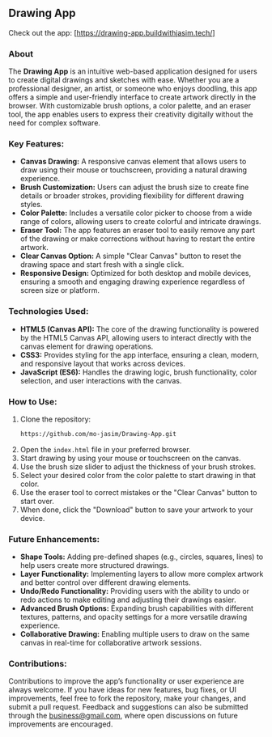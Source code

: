## Drawing App

Check out the app: [https://drawing-app.buildwithjasim.tech/]

### About
The **Drawing App** is an intuitive web-based application designed for users to create digital drawings and sketches with ease. Whether you are a professional designer, an artist, or someone who enjoys doodling, this app offers a simple and user-friendly interface to create artwork directly in the browser. With customizable brush options, a color palette, and an eraser tool, the app enables users to express their creativity digitally without the need for complex software.

### Key Features:
- **Canvas Drawing:** A responsive canvas element that allows users to draw using their mouse or touchscreen, providing a natural drawing experience.
- **Brush Customization:** Users can adjust the brush size to create fine details or broader strokes, providing flexibility for different drawing styles.
- **Color Palette:** Includes a versatile color picker to choose from a wide range of colors, allowing users to create colorful and intricate drawings.
- **Eraser Tool:** The app features an eraser tool to easily remove any part of the drawing or make corrections without having to restart the entire artwork.
- **Clear Canvas Option:** A simple "Clear Canvas" button to reset the drawing space and start fresh with a single click.
- **Responsive Design:** Optimized for both desktop and mobile devices, ensuring a smooth and engaging drawing experience regardless of screen size or platform.

### Technologies Used:
- **HTML5 (Canvas API):** The core of the drawing functionality is powered by the HTML5 Canvas API, allowing users to interact directly with the canvas element for drawing operations.
- **CSS3:** Provides styling for the app interface, ensuring a clean, modern, and responsive layout that works across devices.
- **JavaScript (ES6):** Handles the drawing logic, brush functionality, color selection, and user interactions with the canvas.

### How to Use:
1. Clone the repository:
   ```bash
   https://github.com/mo-jasim/Drawing-App.git
   ```
2. Open the `index.html` file in your preferred browser.
3. Start drawing by using your mouse or touchscreen on the canvas.
4. Use the brush size slider to adjust the thickness of your brush strokes.
5. Select your desired color from the color palette to start drawing in that color.
6. Use the eraser tool to correct mistakes or the "Clear Canvas" button to start over.
7. When done, click the "Download" button to save your artwork to your device.

### Future Enhancements:
- **Shape Tools:** Adding pre-defined shapes (e.g., circles, squares, lines) to help users create more structured drawings.
- **Layer Functionality:** Implementing layers to allow more complex artwork and better control over different drawing elements.
- **Undo/Redo Functionality:** Providing users with the ability to undo or redo actions to make editing and adjusting their drawings easier.
- **Advanced Brush Options:** Expanding brush capabilities with different textures, patterns, and opacity settings for a more versatile drawing experience.
- **Collaborative Drawing:** Enabling multiple users to draw on the same canvas in real-time for collaborative artwork sessions.

### Contributions:
Contributions to improve the app’s functionality or user experience are always welcome. If you have ideas for new features, bug fixes, or UI improvements, feel free to fork the repository, make your changes, and submit a pull request. Feedback and suggestions can also be submitted through the [business@gmail.com](#), where open discussions on future improvements are encouraged.
